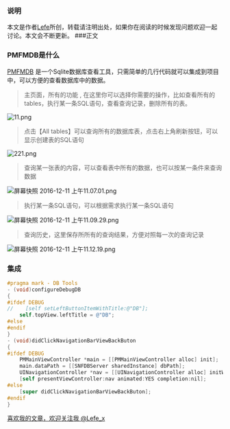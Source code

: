 ### 说明
本文是作者[Lefe](http://www.jianshu.com/p/88957fad1226)所创，转载请注明出处，如果你在阅读的时候发现问题欢迎一起讨论。本文会不断更新。
###正文
### PMFMDB是什么
[PMFMDB](https://github.com/lefex/PMFMDB-iOS) 是一个Sqlite数据库查看工具，只需简单的几行代码就可以集成到项目中，可以方便的查看数据库中的数据。

> 主页面，所有的功能 , 在这里你可以选择你需要的操作，比如查看所有的tables，执行某一条SQL语句，查看查询记录，删除所有的表。

![11.png](http://upload-images.jianshu.io/upload_images/1664496-074f92b357983ee0.png?imageMogr2/auto-orient/strip%7CimageView2/2/w/1240)

> 点击【All tables】可以查询所有的数据库表，点击右上角刷新按钮，可以显示创建表的SQL语句

![
![221.png](http://upload-images.jianshu.io/upload_images/1664496-f7dc596ac10d9b9d.png?imageMogr2/auto-orient/strip%7CimageView2/2/w/1240)
](http://upload-images.jianshu.io/upload_images/1664496-0a46bebd8edc0cdd.png?imageMogr2/auto-orient/strip%7CimageView2/2/w/1240)


> 查询某一张表的内容，可以查看表中所有的数据，也可以按某一条件来查询数据

![屏幕快照 2016-12-11 上午11.07.01.png](http://upload-images.jianshu.io/upload_images/1664496-75df68a033e813f4.png?imageMogr2/auto-orient/strip%7CimageView2/2/w/1240)


> 执行某一条SQL语句，可以根据需求执行某一条SQL语句

![屏幕快照 2016-12-11 上午11.09.29.png](http://upload-images.jianshu.io/upload_images/1664496-790788b8a46a44c3.png?imageMogr2/auto-orient/strip%7CimageView2/2/w/1240)

> 查询历史，这里保存所所有的查询结果，方便对照每一次的查询记录


![屏幕快照 2016-12-11 上午11.12.19.png](http://upload-images.jianshu.io/upload_images/1664496-6cc3db0e11d81fca.png?imageMogr2/auto-orient/strip%7CimageView2/2/w/1240)


### 集成

```objective-c
#pragma mark - DB Tools
- (void)configureDebugDB
{
#ifdef DEBUG
//    [self setLeftButtonItemWithTitle:@"DB"];
    self.topView.leftTitle = @"DB";
#else 
#endif
}
- (void)didClickNavigationBarViewBackButon
{
#ifdef DEBUG
    PMMainViewController *main = [[PMMainViewController alloc] init];
    main.dataPath = [[SNFDBServer sharedInstance] dbPath];
    UINavigationController *nav = [[UINavigationController alloc] initWithRootViewController:main];
    [self presentViewController:nav animated:YES completion:nil];
#else
    [super didClickNavigationBarViewBackButon];
#endif
}
```

[喜欢我的文章，欢迎关注我 @Lefe_x](http://www.weibo.com/5953150140/profile?rightmod=1&wvr=6&mod=personnumber&is_all=1)
